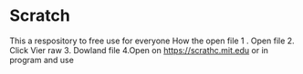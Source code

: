 # Scratch
This a respository to free use for everyone
How the open file
1 . Open file
2. Click Vier raw
3. Dowland file
4.Open on https://scrathc.mit.edu or in program and use 
